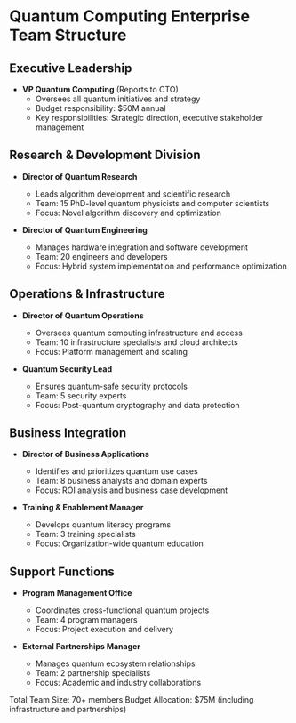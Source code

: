 # Quantum Computing Enterprise Team Structure

## Executive Leadership
- **VP Quantum Computing** (Reports to CTO)
  - Oversees all quantum initiatives and strategy
  - Budget responsibility: $50M annual
  - Key responsibilities: Strategic direction, executive stakeholder management

## Research & Development Division
- **Director of Quantum Research**
  - Leads algorithm development and scientific research
  - Team: 15 PhD-level quantum physicists and computer scientists
  - Focus: Novel algorithm discovery and optimization

- **Director of Quantum Engineering**
  - Manages hardware integration and software development
  - Team: 20 engineers and developers
  - Focus: Hybrid system implementation and performance optimization

## Operations & Infrastructure
- **Director of Quantum Operations**
  - Oversees quantum computing infrastructure and access
  - Team: 10 infrastructure specialists and cloud architects
  - Focus: Platform management and scaling

- **Quantum Security Lead**
  - Ensures quantum-safe security protocols
  - Team: 5 security experts
  - Focus: Post-quantum cryptography and data protection

## Business Integration
- **Director of Business Applications**
  - Identifies and prioritizes quantum use cases
  - Team: 8 business analysts and domain experts
  - Focus: ROI analysis and business case development

- **Training & Enablement Manager**
  - Develops quantum literacy programs
  - Team: 3 training specialists
  - Focus: Organization-wide quantum education

## Support Functions
- **Program Management Office**
  - Coordinates cross-functional quantum projects
  - Team: 4 program managers
  - Focus: Project execution and delivery

- **External Partnerships Manager**
  - Manages quantum ecosystem relationships
  - Team: 2 partnership specialists
  - Focus: Academic and industry collaborations

Total Team Size: 70+ members
Budget Allocation: $75M (including infrastructure and partnerships)